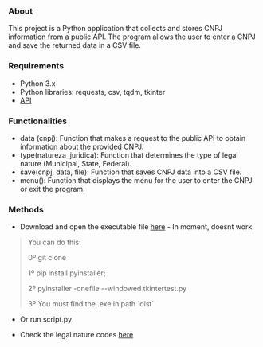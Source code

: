 ### About

This project is a Python application that collects and stores CNPJ information from a public API. The program allows the user to enter a CNPJ and save the returned data in a CSV file.

### Requirements
- Python 3.x
- Python libraries: requests, csv, tqdm, tkinter
- [API](https://www.cnpj.ws/docs/intro)


### Functionalities
- data (cnpj): Function that makes a request to the public API to obtain information about the provided CNPJ.
- type(natureza_juridica): Function that determines the type of legal nature (Municipal, State, Federal).
- save(cnpj, data, file): Function that saves CNPJ data into a CSV file.
- menu(): Function that displays the menu for the user to enter the CNPJ or exit the program.

### Methods

- Download and open the executable file [here](https://github.com/pizza2u/CNPJ_Consult/blob/type2/dist/tkintertest.exe) - In moment, doesnt work.
> You can do this:
> 
> 0º git clone
> 
> 1º pip install pyinstaller;
> 
> 2º pyinstaller -onefile --windowed tkintertest.py
> 
> 3º You must find the .exe in path ´dist´
> 
- Or run script.py

- Check the legal nature codes [here](https://www.gov.br/pncp/pt-br/acesso-a-informacao/manuais/ManualPNCPAPIConsultasVerso1.0.pdf)

